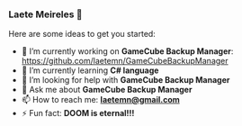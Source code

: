 ### Laete Meireles 👋


Here are some ideas to get you started:

- 🔭 I’m currently working on **GameCube Backup Manager**: https://github.com/laetemn/GameCubeBackupManager
- 🌱 I’m currently learning **C# language**
- 🤔 I’m looking for help with **GameCube Backup Manager**
- 💬 Ask me about **GameCube Backup Manager**
- 📫 How to reach me: **laetemn@gmail.com**
- ⚡ Fun fact: **DOOM is eternal!!!**
